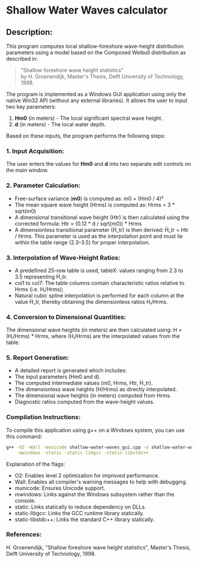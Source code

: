 # Shallow Water Waves calculator

## Description:

This program computes local shallow-foreshore wave-height distribution parameters using a model based on the Composed Weibull distribution as described in:

> "Shallow foreshore wave height statistics"  
> by H. Groenendijk, Master's Thesis, Delft University of Technology, 1998.

The program is implemented as a Windows GUI application using only the native Win32 API (without any external libraries). It allows the user to input two key parameters:

1. **Hm0** (in meters) - The local significant spectral wave height.
2. **d** (in meters) - The local water depth.

Based on these inputs, the program performs the following steps:

### 1. Input Acquisition:
The user enters the values for **Hm0** and **d** into two separate edit controls on the main window.

### 2. Parameter Calculation:
- Free-surface variance (**m0**) is computed as: m0 = (Hm0 / 4)²
- The mean square wave height (Hrms) is computed as: Hrms = 3 * sqrt(m0)
- A dimensional transitional wave height (Htr) is then calculated using the corrected formula: Htr = (0.12 * d / sqrt(m0)) * Hrms
- A dimensionless transitional parameter (H̃_tr) is then derived: H̃_tr = Htr / Hrms. This parameter is used as the interpolation point and must lie within the table range (2.3–3.5) for proper interpolation.

### 3. Interpolation of Wave-Height Ratios:

  - A predefined 25-row table is used, tableX: values ranging from 2.3 to 3.5 representing H̃_tr.
  - col1 to col7: The table columns contain characteristic ratios relative to Hrms (i.e. Hᵢ/Hrms);
  - Natural cubic spline interpolation is performed for each column at the value H̃_tr, thereby obtaining the dimensionless ratios Hᵢ/Hrms.

### 4. Conversion to Dimensional Quantities:

  The dimensional wave heights (in meters) are then calculated using: H = (Hᵢ/Hrms) * Hrms, where (Hᵢ/Hrms) are the interpolated values from the table.

### 5. Report Generation:

- A detailed report is generated which includes:
- The input parameters (Hm0 and d).
- The computed intermediate values (m0, Hrms, Htr, H̃_tr).
- The dimensionless wave heights (H/Hrms) as directly interpolated.
- The dimensional wave heights (in meters) computed from Hrms.
- Diagnostic ratios computed from the wave-height values.

### Compilation Instructions:

  To compile this application using g++ on a Windows system, you can use this command:

```sh
g++ -O2 -Wall -municode shallow-water-waves_gui.cpp -o shallow-water-waves_gui \
    -mwindows -static -static-libgcc -static-libstdc++
```

Explanation of the flags:

- O2: Enables level 2 optimization for improved performance.
- Wall: Enables all compiler's warning messages to help with debugging.
- municode: Ensures Unicode support.
- mwindows: Links against the Windows subsystem rather than the console.
- static: Links statically to reduce dependency on DLLs.
- static-libgcc: Links the GCC runtime library statically.
- static-libstdc++: Links the standard C++ library statically.

### References:

H. Groenendijk, "Shallow foreshore wave height statistics", Master's Thesis, Delft University of Technology, 1998.
